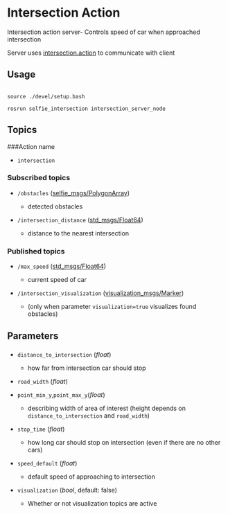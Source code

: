 # Intersection Action

Intersection action server- Controls speed of car when approached intersection

Server uses [intersection.action](https://github.com/KNR-Selfie/selfie_carolocup2020/wiki/Messages-and-actions) to communicate with client

## Usage

```

source ./devel/setup.bash

rosrun selfie_intersection intersection_server_node

```

## Topics
###Action name
- `intersection`


### Subscribed topics

-  `/obstacles` ([selfie_msgs/PolygonArray](https://github.com/KNR-Selfie/selfie_carolocup2020/wiki/Messages-and-actions))

   - detected obstacles
-  `/intersection_distance` ([std_msgs/Float64](https://docs.ros.org/api/std_msgs/html/msg/Float64.html))
   - distance to the nearest intersection

### Published topics

-  `/max_speed` ([std_msgs/Float64](https://docs.ros.org/api/std_msgs/html/msg/Float64.html))

   - current speed of car

-  `/intersection_visualization` ([visualization_msgs/Marker](https://docs.ros.org/api/visualization_msgs/html/msg/Marker.html))

   - (only when parameter `visualization=true` visualizes found obstacles)

  
  

## Parameters

###


-  `distance_to_intersection` (*float*)

   - how far from intersection car should stop

-  `road_width` (*float*)

-  `point_min_y`,`point_max_y`(*float*)
   - describing width of area of interest (height depends on `distance_to_intersection` and `road_width`)
-  `stop_time` (*float*)
   - how long car should stop on intersection (even if there are no other cars)
-  `speed_default` (*float*)

   - default speed of approaching to intersection
-  `visualization` (*bool*, default: false)
   - Whether or not visualization topics are active
